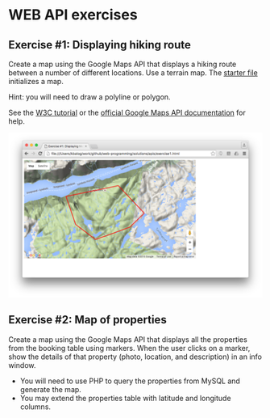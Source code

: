 # WEB API exercises

## Exercise #1: Displaying hiking route

Create a map using the Google Maps API that displays a hiking route between a number of different locations. Use a terrain map. The [starter file](exercise1.html) initializes a map.

Hint: you will need to draw a polyline or polygon.

See the [W3C tutorial](http://www.w3schools.com/googleapi/google_maps_overlays.asp) or the [official Google Maps API documentation](https://developers.google.com/maps/documentation/javascript/) for help.

![Exercise1](images/exercise1.png)


## Exercise #2: Map of properties

Create a map using the Google Maps API that displays all the properties from the booking table using markers. When the user clicks on a marker, show the details of that property (photo, location, and description) in an info window.

  - You will need to use PHP to query the properties from MySQL and generate the map.
  - You may extend the properties table with latitude and longitude columns.
